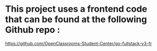 # This project uses a frontend code that can be found at the following Github repo :

https://github.com/OpenClassrooms-Student-Center/go-fullstack-v3-fr